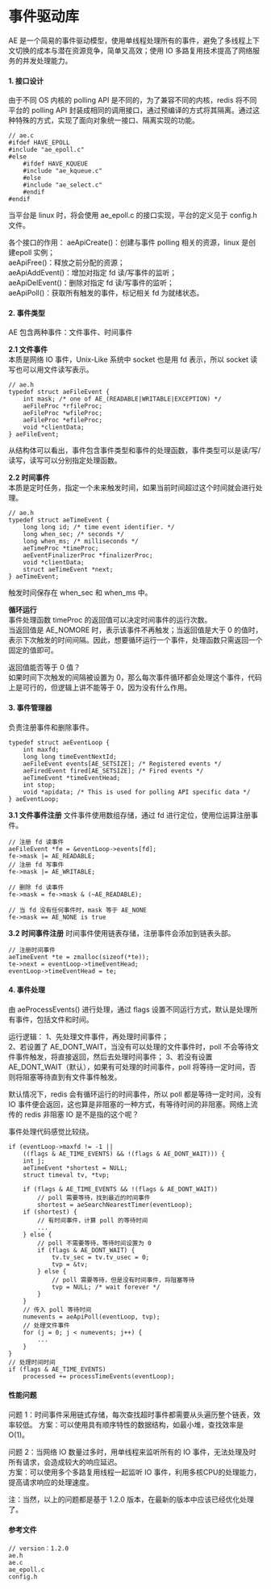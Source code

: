 # 事件驱动库

AE 是一个简易的事件驱动模型，使用单线程处理所有的事件，避免了多线程上下文切换的成本与潜在资源竞争，简单又高效；使用 IO 多路复用技术提高了网络服务的并发处理能力。

#### 1. 接口设计
由于不同 OS 内核的 polling API 是不同的，为了兼容不同的内核，redis 将不同平台的 polling API 封装成相同的调用接口，通过预编译的方式将其隔离。通过这种特殊的方式，实现了面向对象统一接口、隔离实现的功能。
```
// ae.c
#ifdef HAVE_EPOLL
#include "ae_epoll.c"
#else
    #ifdef HAVE_KQUEUE
    #include "ae_kqueue.c"
    #else
    #include "ae_select.c"
    #endif
#endif
```
当平台是 linux 时，将会使用 ae_epoll.c 的接口实现，平台的定义见于 config.h 文件。   

各个接口的作用：
aeApiCreate()：创建与事件 polling 相关的资源，linux 是创建epoll 实例；   
aeApiFree()：释放之前分配的资源；   
aeApiAddEvent()：增加对指定 fd 读/写事件的监听；  
aeApiDelEvent()：删除对指定 fd 读/写事件的监听；  
aeApiPoll()：获取所有触发的事件，标记相关 fd 为就绪状态。  

#### 2. 事件类型
AE 包含两种事件：文件事件、时间事件    

**2.1 文件事件**   
本质是网络 IO 事件，Unix-Like 系统中 socket 也是用 fd 表示，所以 socket 读写也可以用文件读写表示。
```
// ae.h
typedef struct aeFileEvent {
    int mask; /* one of AE_(READABLE|WRITABLE|EXCEPTION) */
    aeFileProc *rfileProc;
    aeFileProc *wfileProc;
    aeFileProc *efileProc;
    void *clientData;
} aeFileEvent;
```
从结构体可以看出，事件包含事件类型和事件的处理函数，事件类型可以是读/写/读写，读写可以分别指定处理函数。

**2.2 时间事件**   
本质是定时任务，指定一个未来触发时间，如果当前时间超过这个时间就会进行处理。
```
// ae.h
typedef struct aeTimeEvent {
    long long id; /* time event identifier. */
    long when_sec; /* seconds */
    long when_ms; /* milliseconds */
    aeTimeProc *timeProc;
    aeEventFinalizerProc *finalizerProc;
    void *clientData;
    struct aeTimeEvent *next;
} aeTimeEvent;
```
触发时间保存在 when_sec 和 when_ms 中。   

**循环运行**    
事件处理函数 timeProc 的返回值可以决定时间事件的运行次数。    
当返回值是 AE_NOMORE 时，表示该事件不再触发；当返回值是大于 0 的值时，表示下次触发的时间间隔。因此，想要循环运行一个事件，处理函数只需返回一个固定的值即可。

返回值能否等于 0 值？   
如果时间下次触发的间隔被设置为 0，那么每次事件循环都会处理这个事件，代码上是可行的，但逻辑上讲不能等于 0，因为没有什么作用。

#### 3. 事件管理器
负责注册事件和删除事件。
```
typedef struct aeEventLoop {
    int maxfd;
    long long timeEventNextId;
    aeFileEvent events[AE_SETSIZE]; /* Registered events */
    aeFiredEvent fired[AE_SETSIZE]; /* Fired events */
    aeTimeEvent *timeEventHead;
    int stop;
    void *apidata; /* This is used for polling API specific data */
} aeEventLoop;
```

**3.1 文件事件注册**
文件事件使用数组存储，通过 fd 进行定位，使用位运算注册事件。
```
// 注册 fd 读事件
aeFileEvent *fe = &eventLoop->events[fd];
fe->mask |= AE_READABLE;
// 注册 fd 写事件
fe->mask |= AE_WRITABLE;

// 删除 fd 读事件
fe->mask = fe->mask & (~AE_READABLE);

// 当 fd 没有任何事件时，mask 等于 AE_NONE
fe->mask == AE_NONE is true
```

**3.2 时间事件注册**
时间事件使用链表存储，注册事件会添加到链表头部。
```
// 注册时间事件
aeTimeEvent *te = zmalloc(sizeof(*te));
te->next = eventLoop->timeEventHead;
eventLoop->timeEventHead = te;
```

#### 4. 事件处理
由 aeProcessEvents() 进行处理，通过 flags 设置不同运行方式，默认是处理所有事件，包括文件和时间。   

运行逻辑：
1、先处理文件事件，再处理时间事件；   
2、若设置了 AE_DONT_WAIT，当没有可以处理的文件事件时，poll 不会等待文件事件触发，将直接返回，然后去处理时间事件；
3、若没有设置 AE_DONT_WAIT（默认），如果有可处理的时间事件，poll 将等待一定时间，否则将阻塞等待直到有文件事件触发。    

默认情况下，redis 会有循环运行的时间事件，所以 poll 都是等待一定时间，没有 IO 事件便会返回，这也算是非阻塞的一种方式，有等待时间的非阻塞。网络上流传的 redis 非阻塞 IO 是不是指的这个呢？    

事件处理代码感觉比较绕。
```
if (eventLoop->maxfd != -1 ||
    ((flags & AE_TIME_EVENTS) && !(flags & AE_DONT_WAIT))) {
    int j;
    aeTimeEvent *shortest = NULL;
    struct timeval tv, *tvp;

    if (flags & AE_TIME_EVENTS && !(flags & AE_DONT_WAIT))
        // poll 需要等待，找到最近的时间事件
        shortest = aeSearchNearestTimer(eventLoop);
    if (shortest) {
        // 有时间事件，计算 poll 的等待时间
        ...
    } else {
        // poll 不需要等待，等待时间设置为 0
        if (flags & AE_DONT_WAIT) {
            tv.tv_sec = tv.tv_usec = 0;
            tvp = &tv;
        } else {
            // poll 需要等待，但是没有时间事件，将阻塞等待
            tvp = NULL; /* wait forever */
        }
    }
    // 传入 poll 等待时间
    numevents = aeApiPoll(eventLoop, tvp);
    // 处理文件事件
    for (j = 0; j < numevents; j++) {
        ...
    }
}
// 处理时间时间
if (flags & AE_TIME_EVENTS)
    processed += processTimeEvents(eventLoop);

```

#### 性能问题
问题 1：时间事件采用链式存储，每次查找超时事件都需要从头遍历整个链表，效率较低。
方案：可以使用具有顺序特性的数据结构，如最小堆，查找效率是 O(1)。

问题 2：当网络 IO 数量过多时，用单线程来监听所有的 IO 事件，无法处理及时所有请求，会造成较大的响应延迟。   
方案：可以使用多个多路复用线程一起监听 IO 事件，利用多核CPU的处理能力，提高请求响应的处理速度。    

注：当然，以上的问题都是基于 1.2.0 版本，在最新的版本中应该已经优化处理了。

#### 参考文件
```
// version：1.2.0
ae.h
ae.c
ae_epoll.c
config.h
```